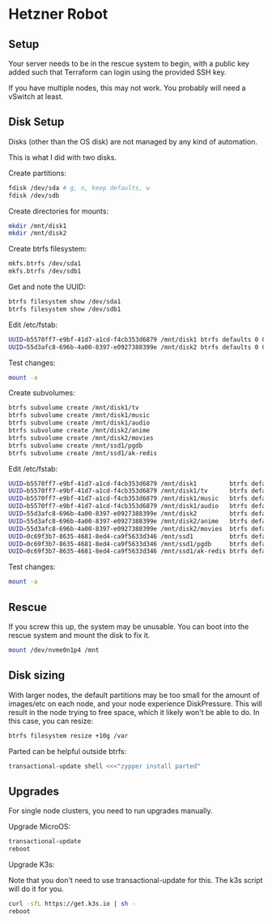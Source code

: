 # Hetzner Robot

## Setup

Your server needs to be in the rescue system to begin, with a public key added
such that Terraform can login using the provided SSH key.

If you have multiple nodes, this may not work. You probably will need a vSwitch
at least.

## Disk Setup

Disks (other than the OS disk) are not managed by any kind of automation.

This is what I did with two disks.

Create partitions:

```sh
fdisk /dev/sda # g, n, keep defaults, w
fdisk /dev/sdb
```

Create directories for mounts:

```sh
mkdir /mnt/disk1
mkdir /mnt/disk2
```

Create btrfs filesystem:

```sh
mkfs.btrfs /dev/sda1
mkfs.btrfs /dev/sdb1
```

Get and note the UUID:

```sh
btrfs filesystem show /dev/sda1
btrfs filesystem show /dev/sdb1
```

Edit /etc/fstab:

```sh
UUID=b5570ff7-e9bf-41d7-a1cd-f4cb353d6879 /mnt/disk1 btrfs defaults 0 0
UUID=55d3afc8-696b-4a00-8397-e0927388399e /mnt/disk2 btrfs defaults 0 0
```

Test changes:

```sh
mount -a
```

Create subvolumes:

```sh
btrfs subvolume create /mnt/disk1/tv
btrfs subvolume create /mnt/disk1/music
btrfs subvolume create /mnt/disk1/audio
btrfs subvolume create /mnt/disk2/anime
btrfs subvolume create /mnt/disk2/movies
btrfs subvolume create /mnt/ssd1/pgdb
btrfs subvolume create /mnt/ssd1/ak-redis
```

Edit /etc/fstab:

```sh
UUID=b5570ff7-e9bf-41d7-a1cd-f4cb353d6879 /mnt/disk1         btrfs defaults                        0 0
UUID=b5570ff7-e9bf-41d7-a1cd-f4cb353d6879 /mnt/disk1/tv      btrfs defaults,subvol=tv              0 0
UUID=b5570ff7-e9bf-41d7-a1cd-f4cb353d6879 /mnt/disk1/music   btrfs defaults,subvol=music           0 0
UUID=b5570ff7-e9bf-41d7-a1cd-f4cb353d6879 /mnt/disk1/audio   btrfs defaults,subvol=audio           0 0
UUID=55d3afc8-696b-4a00-8397-e0927388399e /mnt/disk2         btrfs defaults                        0 0
UUID=55d3afc8-696b-4a00-8397-e0927388399e /mnt/disk2/anime   btrfs defaults,subvol=anime           0 0
UUID=55d3afc8-696b-4a00-8397-e0927388399e /mnt/disk2/movies  btrfs defaults,subvol=movies          0 0
UUID=0c69f3b7-8635-4681-8ed4-ca9f5633d346 /mnt/ssd1          btrfs defaults                        0 0
UUID=0c69f3b7-8635-4681-8ed4-ca9f5633d346 /mnt/ssd1/pgdb     btrfs defaults,nofail,subvol=pgdb     0 0
UUID=0c69f3b7-8635-4681-8ed4-ca9f5633d346 /mnt/ssd1/ak-redis btrfs defaults,nofail,subvol=ak-redis 0 0
```

Test changes:

```sh
mount -a
```

## Rescue

If you screw this up, the system may be unusable. You can boot into the rescue
system and mount the disk to fix it.

```sh
mount /dev/nvme0n1p4 /mnt
```

## Disk sizing

With larger nodes, the default partitions may be too small for the amount of
images/etc on each node, and your node experience DiskPressure. This will result
in the node trying to free space, which it likely won't be able to do. In this
case, you can resize:

```sh
btrfs filesystem resize +10g /var
```

Parted can be helpful outside btrfs:

```sh
transactional-update shell <<<"zypper install parted"
```

## Upgrades

For single node clusters, you need to run upgrades manually.

Upgrade MicroOS:

```sh
transactional-update
reboot
```

Upgrade K3s:

Note that you don't need to use transactional-update for this. The k3s script
will do it for you.

```sh
curl -sfL https://get.k3s.io | sh -
reboot
```

[kube-hetzner]: https://github.com/kube-hetzner/terraform-hcloud-kube-hetzner
[microos-dl]: https://en.opensuse.org/Portal:MicroOS/Downloads
